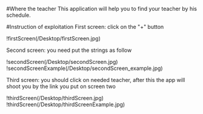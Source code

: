 #Where the teacher
This application will help you to find your teacher by his schedule.

#Instruction of exploitation
First screen: click on the "+" button


!firstScreen(/Desktop/firstScreen.jpg)


Second screen: you need put the strings as follow


!secondScreen(/Desktop/secondScreen.jpg)
!secondScreenExample(/Desktop/secondScreen_example.jpg)


Third screen: you should click on needed teacher, after this the app will shoot you by the link you put on screen two


!thirdScreen(/Desktop/thirdScreen.jpg)
!thirdScreen(/Desktop/thirdScreenExample.jpg)